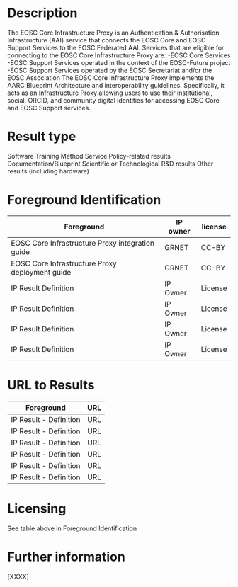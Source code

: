 # Description
The EOSC Core Infrastructure Proxy is an Authentication & Authorisation Infrastructure (AAI) service that connects the EOSC Core and EOSC Support Services to the EOSC Federated AAI. Services that are eligible for connecting to the EOSC Core Infrastructure Proxy are:
-EOSC Core Services
-EOSC Support Services operated in the context of the EOSC-Future project
-EOSC Support Services operated by the EOSC Secretariat and/or the EOSC Association
The EOSC Core Infrastructure Proxy implements the AARC Blueprint Architecture and interoperability guidelines. Specifically, it acts as an Infrastructure Proxy allowing users to use their institutional, social, ORCID, and community digital identities for accessing EOSC Core and EOSC Support services.



# Result type

Software
Training
Method
Service
Policy-related results
Documentation/Blueprint
Scientific or Technological R&D results
Other results (including hardware)

# Foreground Identification

| Foreground | IP owner | license|
|------------|----------|--------|
|EOSC Core Infrastructure Proxy integration guide	|GRNET|CC-BY|
|EOSC Core Infrastructure Proxy deployment guide	|GRNET |CC-BY|
|IP Result	Definition|IP Owner|License|
|IP Result	Definition|IP Owner|License|
|IP Result	Definition|IP Owner|License|
|IP Result	Definition|IP Owner|License|

# URL to Results

| Foreground | URL|
|------------|----------|
|IP Result	- Definition| URL|
|IP Result	- Definition| URL|
|IP Result	- Definition| URL|
|IP Result	- Definition| URL|
|IP Result	- Definition| URL|
|IP Result	- Definition| URL|

# Licensing
See table above in Foreground Identification

# Further information
[XXXX]
